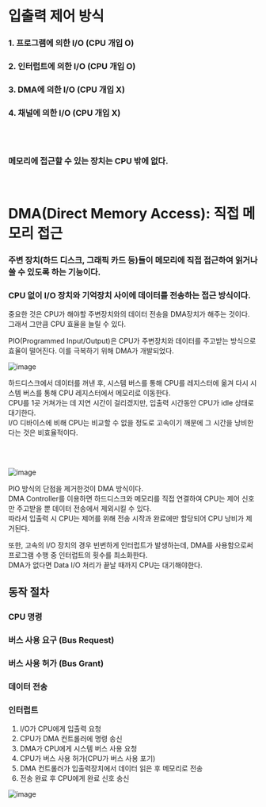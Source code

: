 # 입출력 제어 방식
### 1. 프로그램에 의한 I/O (CPU 개입 O)
### 2. 인터럽트에 의한 I/O (CPU 개입 O)
### 3. DMA에 의한 I/O (CPU 개입 X)
### 4. 채널에 의한 I/O (CPU 개입 X)

</br>
</br>

### 메모리에 접근할 수 있는 장치는 CPU 밖에 없다. 

</br>

# DMA(Direct Memory Access): 직접 메모리 접근
### 주변 장치(하드 디스크, 그래픽 카드 등)들이 메모리에 직접 접근하여 읽거나 쓸 수 있도록 하는 기능이다. 
### CPU 없이 I/O 장치와 기억장치 사이에 데이터를 전송하는 접근 방식이다.

중요한 것은 CPU가 해야할 주변장치와의 데이터 전송을 DMA장치가 해주는 것이다. 그래서 그만큼 CPU 효율을 늘릴 수 있다. 

PIO(Programmed Input/Output)은 CPU가 주변장치와 데이터를 주고받는 방식으로 효율이 떨어진다. 이를 극복하기 위해 DMA가 개발되었다. </br>

![image](https://user-images.githubusercontent.com/58407737/223424561-86d5fadb-0ab6-4257-a8e7-c7c1c92d9e31.png)

하드디스크에서 데이터를 꺼낸 후, 시스템 버스를 통해 CPU를 레지스터에 옮겨 다시 시스템 버스를 통해 CPU 레지스터에서 메모리로 이동한다. </br> 
CPU를 1곳 거쳐가는 데 지연 시간이 걸리겠지만, 입출력 시간동안 CPU가 idle 상태로 대기한다. </br>
I/O 디바이스에 비해 CPU는 비교할 수 없을 정도로 고속이기 깨문에 그 시간을 낭비한다는 것은 비효율적이다. </br>

</br>
</br>


![image](https://user-images.githubusercontent.com/58407737/223425116-74652fa1-6506-4f3d-9515-91f2215cf196.png)

PIO 방식의 단점을 제거한것이 DMA 방식이다. </br>
DMA Controller를 이용하면 하드디스크와 메모리를 직접 연결하여 CPU는 제어 신호만 주고받을 뿐 데이터 전송에서 제외시킬 수 있다.</br>
따라서 입출력 시 CPU는 제어를 위해 전송 시작과 완료에만 할당되어 CPU 낭비가 제거된다. </br>

또한, 고속의 I/O 장치의 경우 빈번하게 인터럽트가 발생하는데, DMA를 사용함으로써 프로그램 수행 중 인터럽트의 횟수를 최소화한다. </br>
DMA가 없다면 Data I/O 처리가 끝날 때까지 CPU는 대기해야한다. </br>


## 동작 절차
### CPU 명령 
### 버스 사용 요구 (Bus Request)
### 버스 사용 허가 (Bus Grant)
### 데이터 전송
### 인터럽트

1. I/O가 CPU에게 입출력 요청
2. CPU가 DMA 컨트롤러에 명령 송신
3. DMA가 CPU에게 시스템 버스 사용 요청
4. CPU가 버스 사용 허가(CPU가 버스 사용 포기)
5. DMA 컨트롤러가 입출력장치에서 데이터 읽은 후 메모리로 전송
6. 전송 완료 후 CPU에게 완료 신호 송신



![image](https://user-images.githubusercontent.com/58407737/223426384-79dda4ed-74cc-4c9c-91cd-604f39fcf5fa.png)

